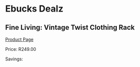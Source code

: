
# Ebucks Dealz
## Fine Living: Vintage Twist Clothing Rack
[Product Page](https://www.ebucks.com/web/shop/productSelected.do?prodId=1129504979&catId=714962196)

Price: R249.00

Savings: 


	